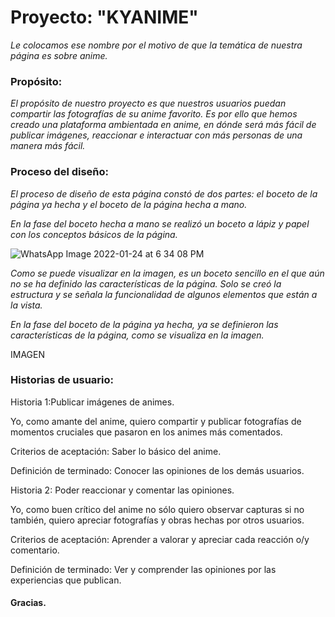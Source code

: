 # Proyecto: "KYANIME"
_Le colocamos ese nombre por el motivo de que la temática de nuestra página es sobre anime._ 

### Propósito:
_El propósito de nuestro proyecto es que nuestros usuarios puedan compartir las fotografías de su anime favorito. Es por ello que hemos creado una plataforma ambientada en anime, en dónde será más fácil de publicar imágenes, reaccionar e interactuar con más personas de una manera más fácil._

### Proceso del diseño:
_El proceso de diseño de esta página constó de dos partes: el boceto de la página ya hecha y el boceto de la página hecha a mano._

_En la fase del boceto hecha a mano se realizó un boceto a lápiz y papel con los conceptos básicos de la página._

![WhatsApp Image 2022-01-24 at 6 34 08 PM](https://user-images.githubusercontent.com/92957264/150977731-05cd91a5-b664-4f29-8315-6ba2fd6b9b59.jpeg)

_Como se puede visualizar en la imagen, es un boceto sencillo en el que aún no se ha definido las características de la página. Solo se creó la estructura y se señala la funcionalidad de algunos elementos que están a la vista._

_En la fase del boceto de la página ya hecha, ya se definieron las características de la página, como se visualiza en la imagen._

IMAGEN

### Historias de usuario:
Historia 1:Publicar imágenes de animes.

Yo, como amante del anime, quiero compartir y publicar fotografías de momentos cruciales que pasaron en los animes más comentados.

Criterios de aceptación: Saber lo básico del anime.

Definición de terminado: Conocer las opiniones de los demás usuarios.

Historia 2: Poder reaccionar y comentar las opiniones.

Yo, como buen crítico del anime no sólo quiero observar capturas si no también, quiero apreciar fotografías y obras hechas por otros usuarios.

Criterios de aceptación: Aprender a valorar y apreciar cada reacción o/y comentario.

Definición de terminado: Ver y comprender las opiniones por las experiencias que publican.
#### Gracias.
